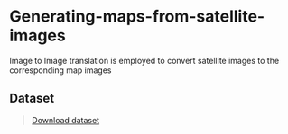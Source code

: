 # Generating-maps-from-satellite-images
Image to Image translation is employed to convert satellite images to the corresponding map images

## Dataset
>[Download dataset](http://efrosgans.eecs.berkeley.edu/pix2pix/datasets/maps.tar.gz)
